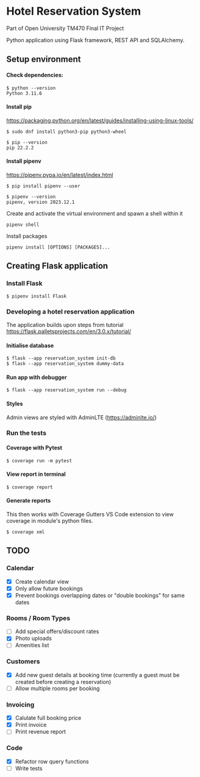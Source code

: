 # Hotel Reservation System

Part of Open University TM470 Final IT Project

Python application using Flask framework, REST API and SQLAlchemy.

## Setup environment

#### Check dependencies:

```
$ python --version
Python 3.11.6
```

#### Install pip 
https://packaging.python.org/en/latest/guides/installing-using-linux-tools/

```
$ sudo dnf install python3-pip python3-wheel

$ pip --version
pip 22.2.2
```

#### Install pipenv 
https://pipenv.pypa.io/en/latest/index.html

```
$ pip install pipenv --user

$ pipenv --version
pipenv, version 2023.12.1
```

Create and activate the virtual environment and spawn a shell within it
```
pipenv shell
```
Install packages
```
pipenv install [OPTIONS] [PACKAGES]...
```

## Creating Flask application

### Install Flask

```
$ pipenv install Flask
```

### Developing a hotel reservation application

The application builds upon steps from tutorial https://flask.palletsprojects.com/en/3.0.x/tutorial/

#### Initialise database
```
$ flask --app reservation_system init-db
$ flask --app reservation_system dummy-data
```

#### Run app with debugger
```
$ flask --app reservation_system run --debug
```

#### Styles

Admin views are styled with AdminLTE (https://adminlte.io/)

### Run the tests

#### Coverage with Pytest
```
$ coverage run -m pytest
```
#### View report in terminal
```
$ coverage report
```
#### Generate reports

This then works with Coverage Gutters VS Code extension to view coverage in module's python files.
```
$ coverage xml
```

## TODO

### Calendar

- [x] Create calendar view
- [x] Only allow future bookings
- [x] Prevent bookings overlapping dates or "double bookings" for same dates

### Rooms / Room Types

- [ ] Add special offers/discount rates
- [x] Photo uploads
- [ ] Amenities list

### Customers

- [x] Add new guest details at booking time (currently a guest must be created before creating a reservation)
- [ ] Allow multiple rooms per booking

### Invoicing

- [x] Calulate full booking price
- [x] Print invoice
- [ ] Print revenue report

### Code

- [x] Refactor row query functions
- [ ] Write tests